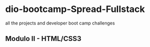 # dio-bootcamp-Spread-Fullstack
all the projects and developer boot camp challenges

## Modulo II - HTML/CSS3

